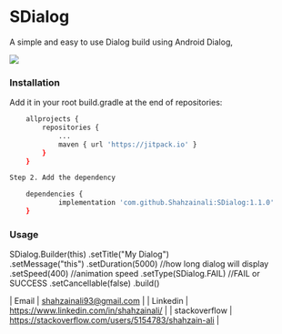 # SDialog
A simple and easy to use Dialog build using Android Dialog,

[![](https://jitpack.io/v/Shahzainali/SDialog.svg)](https://jitpack.io/#Shahzainali/SDialog)


### Installation


Add it in your root build.gradle at the end of repositories:
```sh
	allprojects {
		repositories {
			...
			maven { url 'https://jitpack.io' }
		}
	}

Step 2. Add the dependency

	dependencies {
	        implementation 'com.github.Shahzainali:SDialog:1.1.0'
	}
```
### Usage

SDialog.Builder(this)
    .setTitle("My Dialog")  
    .setMessage("this")
    .setDuration(5000) //how long dialog will display
    .setSpeed(400) //animation speed
    .setType(SDialog.FAIL) //FAIL or SUCCESS
    .setCancellable(false)
    .build()

| Email | shahzainali93@gmail.com |
| Linkedin | https://www.linkedin.com/in/shahzainali/ |
| stackoverflow | https://stackoverflow.com/users/5154783/shahzain-ali |



